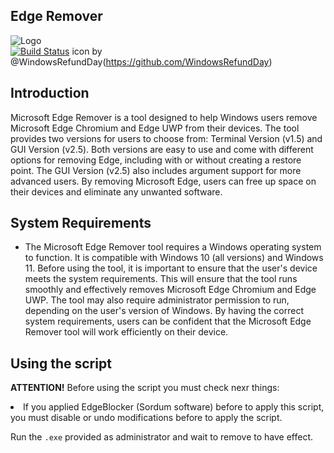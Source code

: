 ## Edge Remover
![Logo](https://i.imgur.com/SRMpQhj.png)  
[![Build Status](https://travis-ci.org/joemccann/dillinger.svg?branch=master)](https://travis-ci.org/joemccann/dillinger)
icon by @WindowsRefundDay(https://github.com/WindowsRefundDay)

## Introduction
Microsoft Edge Remover is a tool designed to help Windows users remove Microsoft Edge Chromium and Edge UWP from their devices. The tool provides two versions for users to choose from: Terminal Version (v1.5) and GUI Version (v2.5). Both versions are easy to use and come with different options for removing Edge, including with or without creating a restore point. The GUI Version (v2.5) also includes argument support for more advanced users. By removing Microsoft Edge, users can free up space on their devices and eliminate any unwanted software.

## System Requirements

 - The Microsoft Edge Remover tool requires a Windows operating system to function. It is compatible with Windows 10 (all versions) and Windows 11. Before using the tool, it is important to ensure that the user's device meets the system requirements. This will ensure that the tool runs smoothly and effectively removes Microsoft Edge Chromium and Edge UWP. The tool may also require administrator permission to run, depending on the user's version of Windows. By having the correct system requirements, users can be confident that the Microsoft Edge Remover tool will work efficiently on their device.



## Using the script
__ATTENTION!__ Before using the script you must check nexr things:
 <li> If you applied EdgeBlocker (Sordum software) before to apply this script, you must disable or undo modifications before to apply the script.

Run the ``` .exe ``` provided as administrator and wait to remove to have effect.


